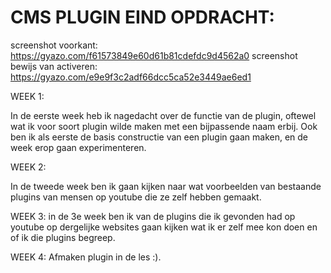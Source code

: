 # CMS PLUGIN EIND OPDRACHT:

screenshot voorkant: https://gyazo.com/f61573849e60d61b81cdefdc9d4562a0
screenshot bewijs van activeren: https://gyazo.com/e9e9f3c2adf66dcc5ca52e3449ae6ed1


WEEK 1:

In de eerste week heb ik nagedacht over de functie van de plugin, oftewel wat ik voor soort plugin wilde maken met een bijpassende naam erbij. Ook ben ik als eerste de basis constructie van een plugin gaan maken, en de week erop gaan experimenteren.


WEEK 2: 

In de tweede week ben ik gaan kijken naar wat voorbeelden van bestaande plugins van mensen op youtube die ze zelf hebben gemaakt. 


WEEK 3: in de 3e week ben ik van de plugins die ik gevonden had op youtube op dergelijke websites gaan kijken wat ik er zelf mee kon doen en of ik die plugins begreep.

WEEK 4: Afmaken plugin in de les :).

